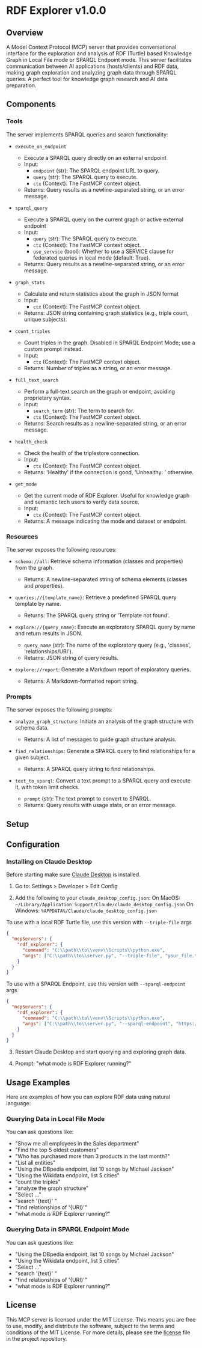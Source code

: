 # RDF Explorer v1.0.0 

## Overview
A Model Context Protocol (MCP) server that provides conversational interface for the exploration and analysis of RDF (Turtle) based Knowledge Graph in Local File mode or SPARQL Endpoint mode. This server facilitates communication between AI applications (hosts/clients) and RDF data, making graph exploration and analyzing graph data through SPARQL queries. A perfect tool for knowledge graph research and AI data preparation. 


## Components

### Tools
The server implements SPARQL queries and search functionality:

- `execute_on_endpoint`
   - Execute a SPARQL query directly on an external endpoint
   - Input:
     - `endpoint` (str): The SPARQL endpoint URL to query.
     - `query` (str): The SPARQL query to execute.
     - `ctx` (Context): The FastMCP context object.
   - Returns: Query results as a newline-separated string, or an error message.

- `sparql_query`
   - Execute a SPARQL query on the current graph or active external endpoint
   - Input:
     - `query` (str): The SPARQL query to execute.
     - `ctx` (Context): The FastMCP context object.
     - `use_service` (bool): Whether to use a SERVICE clause for federated queries in local mode (default: True).
   - Returns: Query results as a newline-separated string, or an error message.

- `graph_stats`
   - Calculate and return statistics about the graph in JSON format
   - Input:
     - `ctx` (Context): The FastMCP context object.
   - Returns: JSON string containing graph statistics (e.g., triple count, unique subjects).

- `count_triples`
   - Count triples in the graph. Disabled in SPARQL Endpoint Mode; use a custom prompt instead.
   - Input:
     - `ctx` (Context): The FastMCP context object.
   - Returns: Number of triples as a string, or an error message.


- `full_text_search`
   - Perform a full-text search on the graph or endpoint, avoiding proprietary syntax.
   - Input:
     - `search_term` (str): The term to search for.
     - `ctx` (Context): The FastMCP context object.
   - Returns: Search results as a newline-separated string, or an error message.


- `health_check`
   - Check the health of the triplestore connection.
   - Input:
     - `ctx` (Context): The FastMCP context object.
   - Returns: 'Healthy' if the connection is good, 'Unhealthy: <error>' otherwise.


- `get_mode`
   - Get the current mode of RDF Explorer. Useful for knowledge graph and semantic tech users to verify data source.
   - Input:
     - `ctx` (Context): The FastMCP context object.
   - Returns: A message indicating the mode and dataset or endpoint.


### Resources

The server exposes the following resources:
- `schema://all`: Retrieve schema information (classes and properties) from the graph.
  - Returns: A newline-separated string of schema elements (classes and properties).

- `queries://{template_name}`: Retrieve a predefined SPARQL query template by name.
  - Returns: The SPARQL query string or 'Template not found'.

- `explore://{query_name}`: Execute an exploratory SPARQL query by name and return results in JSON.
  - `query_name` (str): The name of the exploratory query (e.g., 'classes', 'relationships/URI').
  - Returns: JSON string of query results.

- `explore://report`: Generate a Markdown report of exploratory queries.
  - Returns: A Markdown-formatted report string.



### Prompts

The server exposes the following prompts:
- `analyze_graph_structure`: Initiate an analysis of the graph structure with schema data.
  - Returns: A list of messages to guide graph structure analysis.

- `find_relationships`: Generate a SPARQL query to find relationships for a given subject.
  - Returns: A SPARQL query string to find relationships.

- `text_to_sparql`: Convert a text prompt to a SPARQL query and execute it, with token limit checks.
  - `prompt` (str): The text prompt to convert to SPARQL.
  - Returns: Query results with usage stats, or an error message.
 



## Setup

## Configuration

### Installing on Claude Desktop
Before starting make sure [Claude Desktop](https://claude.ai/download) is installed.
1. Go to: Settings > Developer > Edit Config

2. Add the following to your `claude_desktop_config.json`:
On MacOS: `~/Library/Application Support/Claude/claude_desktop_config.json`
On Windows: `%APPDATA%/Claude/claude_desktop_config.json`

To use with a local RDF Turtle file, use this version with `--triple-file` args
```json
{
  "mcpServers": {
    "rdf_explorer": {
      "command": "C:\\path\\to\\venv\\Scripts\\python.exe",
      "args": ["C:\\path\\to\\server.py", "--triple-file", "your_file.ttl"]
    }
  }
}
```

To use with a SPARQL Endpoint, use this version with `--sparql-endpoint` args
```json
{
  "mcpServers": {
    "rdf_explorer": {
      "command": "C:\\path\\to\\venv\\Scripts\\python.exe",
      "args": ["C:\\path\\to\\server.py", "--sparql-endpoint", "https://example.com/sparql"]
    }
  }
}
```

3. Restart Claude Desktop and start querying and exploring graph data.

4. Prompt: "what mode is RDF Explorer running?"




## Usage Examples

Here are examples of how you can explore RDF data using natural language:

### Querying Data in Local File Mode

You can ask questions like:
- "Show me all employees in the Sales department"
- "Find the top 5 oldest customers"
- "Who has purchased more than 3 products in the last month?"
- "List all entities" 
- "Using the DBpedia endpoint, list 10 songs by Michael Jackson" 
- "Using the Wikidata endpoint, list 5 cities"
- "count the triples"
- "analyze the graph structure"
- "Select ..."
- "search '{text}' "
- "find relationships of '{URI}'"
- "what mode is RDF Explorer running?"

### Querying Data in SPARQL Endpoint Mode

You can ask questions like:
- "Using the DBpedia endpoint, list 10 songs by Michael Jackson" 
- "Using the Wikidata endpoint, list 5 cities"
- "Select ..."
- "search '{text}' "
- "find relationships of '{URI}'"
- "what mode is RDF Explorer running?"


## License

This MCP server is licensed under the MIT License. This means you are free to use, modify, and distribute the software, subject to the terms and conditions of the MIT License. For more details, please see the [license](LICENSE) file in the project repository.

